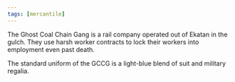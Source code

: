 ```yaml
---
tags: [mercantile]
---
```


The Ghost Coal Chain Gang is a rail company operated out of Ekatan in the gulch. They use harsh worker contracts to lock their workers into employment even past death.

The standard uniform of the GCCG is a light-blue blend of suit and military regalia.

